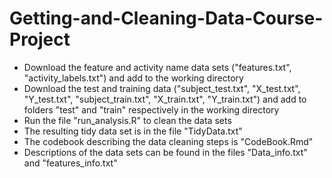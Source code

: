 # Getting-and-Cleaning-Data-Course-Project

* Download the feature and activity name data sets ("features.txt", "activity_labels.txt") and add to the working directory
* Download the test and training data ("subject_test.txt", "X_test.txt", "Y_test.txt", "subject_train.txt", "X_train.txt", "Y_train.txt") and add to folders "test" and "train" respectively in the working directory
* Run the file "run_analysis.R" to clean the data sets
* The resulting tidy data set is in the file "TidyData.txt"
* The codebook describing the data cleaning steps is "CodeBook.Rmd"
* Descriptions of the data sets can be found in the files "Data_info.txt" and "features_info.txt"
